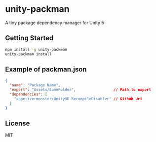 # unity-packman
A tiny package dependency manager for Unity 5

## Getting Started
```bash
npm install -g unity-packman
unity-packman install
```

## Example of packman.json
```json
{
  "name": "Package Name",
  "export": "Assets/SomeFolder",                 // Path to export
  "dependencies": [
    "appetizermonster/Unity3D-RecompileDisabler" // Github Uri
  ]
}
```

## License
MIT
